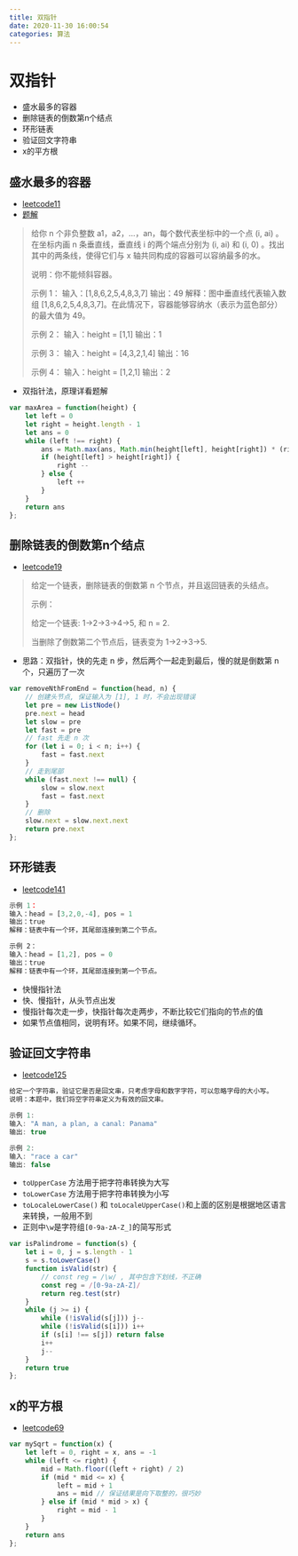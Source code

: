 ```yaml
---
title: 双指针
date: 2020-11-30 16:00:54
categories: 算法
---
```

# 双指针
* 盛水最多的容器
* 删除链表的倒数第n个结点
* 环形链表
* 验证回文字符串
* x的平方根

## 盛水最多的容器

* [leetcode11](https://leetcode-cn.com/problems/container-with-most-water/)
* [题解](https://leetcode-cn.com/problems/container-with-most-water/solution/sheng-zui-duo-shui-de-rong-qi-by-leetcode-solution/)

> 给你 n 个非负整数 a1，a2，...，an，每个数代表坐标中的一个点 (i, ai) 。在坐标内画 n 条垂直线，垂直线 i 的两个端点分别为 (i, ai) 和 (i, 0) 。找出其中的两条线，使得它们与 x 轴共同构成的容器可以容纳最多的水。
>
> 说明：你不能倾斜容器。
>
> 示例 1：
> 输入：[1,8,6,2,5,4,8,3,7]
> 输出：49 
> 解释：图中垂直线代表输入数组 [1,8,6,2,5,4,8,3,7]。在此情况下，容器能够容纳水（表示为蓝色部分）的最大值为 49。
>
> 示例 2：
> 输入：height = [1,1]
> 输出：1
>
> 示例 3：
> 输入：height = [4,3,2,1,4]
> 输出：16
>
> 示例 4：
> 输入：height = [1,2,1]
> 输出：2

* 双指针法，原理详看题解

```js
var maxArea = function(height) {
    let left = 0
    let right = height.length - 1
    let ans = 0
    while (left !== right) {
        ans = Math.max(ans, Math.min(height[left], height[right]) * (right - left))
        if (height[left] > height[right]) {
            right --
        } else {
            left ++
        }
    }
    return ans
};
```

## 删除链表的倒数第n个结点

* [leetcode19](https://leetcode-cn.com/problems/remove-nth-node-from-end-of-list/)

> 给定一个链表，删除链表的倒数第 n 个节点，并且返回链表的头结点。
>
> 示例：
>
> 给定一个链表: 1->2->3->4->5, 和 n = 2.
>
> 当删除了倒数第二个节点后，链表变为 1->2->3->5.

* 思路：双指针，快的先走 n 步，然后两个一起走到最后，慢的就是倒数第 n 个，只遍历了一次

```js
var removeNthFromEnd = function(head, n) {
    // 创建头节点, 保证输入为 [1], 1 时，不会出现错误
    let pre = new ListNode()
    pre.next = head
    let slow = pre
    let fast = pre
    // fast 先走 n 次
    for (let i = 0; i < n; i++) {
        fast = fast.next
    }
    // 走到尾部
    while (fast.next !== null) {
        slow = slow.next
        fast = fast.next
    }
    // 删除
    slow.next = slow.next.next
    return pre.next
};
```

## 环形链表

* [leetcode141](https://leetcode-cn.com/problems/linked-list-cycle/)

```js
示例 1：
输入：head = [3,2,0,-4], pos = 1
输出：true
解释：链表中有一个环，其尾部连接到第二个节点。

示例 2：
输入：head = [1,2], pos = 0
输出：true
解释：链表中有一个环，其尾部连接到第一个节点。
```

* 快慢指针法
* 快、慢指针，从头节点出发
* 慢指针每次走一步，快指针每次走两步，不断比较它们指向的节点的值
* 如果节点值相同，说明有环。如果不同，继续循环。

## 验证回文字符串

* [leetcode125](https://leetcode-cn.com/problems/valid-palindrome/)

```js
给定一个字符串，验证它是否是回文串，只考虑字母和数字字符，可以忽略字母的大小写。
说明：本题中，我们将空字符串定义为有效的回文串。

示例 1:
输入: "A man, a plan, a canal: Panama"
输出: true

示例 2:
输入: "race a car"
输出: false
```

* `toUpperCase` 方法用于把字符串转换为大写
* `toLowerCase` 方法用于把字符串转换为小写
* `toLocaleLowerCase()` 和 `toLocaleUpperCase()`和上面的区别是根据地区语言来转换，一般用不到
* 正则中`\w`是字符组`[0-9a-zA-Z_]`的简写形式

```js
var isPalindrome = function(s) {
    let i = 0, j = s.length - 1
    s = s.toLowerCase()
    function isValid(str) {
        // const reg = /\w/ , 其中包含下划线，不正确
        const reg = /[0-9a-zA-Z]/
        return reg.test(str)
    }
    while (j >= i) {
        while (!isValid(s[j])) j--
        while (!isValid(s[i])) i++
        if (s[i] !== s[j]) return false
        i++
        j--
    }
    return true
};
```

## x的平方根

* [leetcode69](https://leetcode-cn.com/problems/sqrtx/)

```js
var mySqrt = function(x) {
    let left = 0, right = x, ans = -1
    while (left <= right) {
        mid = Math.floor((left + right) / 2)
        if (mid * mid <= x) {
            left = mid + 1
            ans = mid // 保证结果是向下取整的，很巧妙
        } else if (mid * mid > x) {
            right = mid - 1
        }
    }
    return ans
};
```

